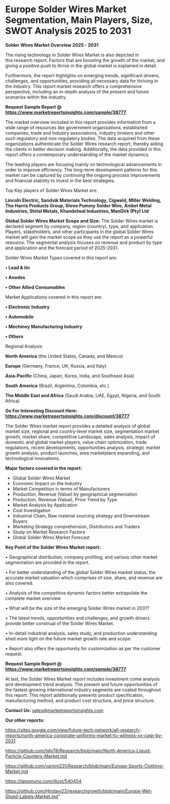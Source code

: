 # Europe Solder Wires Market Segmentation, Main Players, Size, SWOT Analysis 2025 to 2031

<Strong> Solder Wires Market Overview 2025 - 2031</strong>

The rising technology in Solder Wires Market is also depicted in this research report. Factors that are boosting the growth of the market, and giving a positive push to thrive in the global market is explained in detail.

Furthermore, the report highlights on emerging trends, significant drivers, challenges, and opportunities, providing all necessary data for thriving in the industry. This report market research offers a comprehensive perspective, including an in-depth analysis of the present and future scenarios within the industry.

<strong>Request Sample Report @ <a href=https://www.marketreportsinsights.com/sample/38777>https://www.marketreportsinsights.com/sample/38777</a></strong>

The market overview included in this report provides information from a wide range of resources like government organizations, established companies, trade and industry associations, industry brokers and other such regulatory and non-regulatory bodies. The data acquired from these organizations authenticate the Solder Wires research report, thereby aiding the clients in better decision making. Additionally, the data provided in this report offers a contemporary understanding of the market dynamics.

The leading players are focusing mainly on technological advancements in order to improve efficiency. The long-term development patterns for this market can be captured by continuing the ongoing process improvements and financial stability to invest in the best strategies.

Top Key players of Solder Wires Market are:

<strong>Lincoln Electric, Sandvik Materials Technology, Cigweld, Miller Welding, The Harris Products Group, Shree Pummy Solder Wire, Aniket Metal Industries, Shital Metals, Khandelwal Industries, ManDirk (Pty) Ltd</strong>

<strong><b>Global Solder Wires Market Scope and Size:</b></strong>
The Solder Wires market is declared segment by company, region (country), type, and application. Players, stakeholders, and other participants in the global Solder Wires market will gain the market scope as they use the report as a powerful resource. The segmental analysis focuses on revenue and product by type and application and the forecast period of 2025-2031.

Solder Wires Market Types covered in this report are:

<strong>•  Lead & tin

•  Anodes

•  Other Allied Consumables</strong>

Market Applications covered in this report are:

<strong>•  Electronic Industry

•  Automobile

•  Mechiney Manufacturing Industry

•  Others</strong> 

Regional Analysis

<strong>North America</strong> (the United States, Canada, and Mexico)

<strong>Europe</strong> (Germany, France, UK, Russia, and Italy)

<strong>Asia-Pacific</strong> (China, Japan, Korea, India, and Southeast Asia)

<strong>South America</strong> (Brazil, Argentina, Colombia, etc.)

<strong>The Middle East and Africa</strong> (Saudi Arabia, UAE, Egypt, Nigeria, and South Africa)

<strong>Go For Interesting Discount Here: <a href=https://www.marketreportsinsights.com/discount/38777>https://www.marketreportsinsights.com/discount/38777</a></strong>

The Solder Wires market report provides a detailed analysis of global market size, regional and country-level market size, segmentation market growth, market share, competitive Landscape, sales analysis, impact of domestic and global market players, value chain optimization, trade regulations, recent developments, opportunities analysis, strategic market growth analysis, product launches, area marketplace expanding, and technological innovations.

<strong><b>Major factors covered in the report:</b></strong>
<ul>
  <li>Global Solder Wires Market </li>
  <li>Economic Impact on the Industry</li>
  <li>Market Competition in terms of Manufacturers</li>
  <li>Production, Revenue (Value) by geographical segmentation</li>
  <li>Production, Revenue (Value), Price Trend by Type</li>
  <li>Market Analysis by Application</li>
  <li>Cost Investigation</li>
  <li>Industrial Chain, Raw material sourcing strategy and Downstream Buyers</li>
  <li>Marketing Strategy comprehension, Distributors and Traders</li>
  <li>Study on Market Research Factors</li>
  <li>Global Solder Wires Market Forecast</li>
</ul>

<strong><b>Key Point of the Solder Wires Market report:</b></strong>

• Geographical distribution, company profiling, and various other market segmentation are provided in the report.

• For better understanding of the global Solder Wires market status, the accurate market valuation which comprises of size, share, and revenue are also covered.

• Analysis of the competitive dynamic factors better extrapolate the complete market overview

• What will be the size of the emerging Solder Wires market in 2031?

• The latest trends, opportunities and challenges, and growth drivers provide better construal of the Solder Wires Market.

• In-detail industrial analysis, sales study, and production understanding shed more light on the future market growth rate and scope.

• Report also offers the opportunity for customization as per the customer request.

<strong>Request Sample Report @ <a href=https://www.marketreportsinsights.com/sample/38777>https://www.marketreportsinsights.com/sample/38777</a></strong>

At last, the Solder Wires Market report includes investment come analysis and development trend analysis. The present and future opportunities of the fastest growing international industry segments are coated throughout this report. This report additionally presents product specification, manufacturing method, and product cost structure, and price structure.

<strong>Contact Us:</strong>
sales@marketreportsinsights.com

<strong>Our other reports:</strong>

<a href=https://sites.google.com/view/future-tech-network/all-research-reports/north-america-corporate-uniforms-market-to-witness-xx-cagr-by-2031>https://sites.google.com/view/future-tech-network/all-research-reports/north-america-corporate-uniforms-market-to-witness-xx-cagr-by-2031</a>

<a href=https://github.com/Ishi78/Research/blob/main/North-America-Liquid-Particle-Counters-Market.md>https://github.com/Ishi78/Research/blob/main/North-America-Liquid-Particle-Counters-Market.md</a>

<a href=https://github.com/yamini231/Research/blob/main/Europe-Sports-Clothing-Market.md>https://github.com/yamini231/Research/blob/main/Europe-Sports-Clothing-Market.md</a>

<a href=https://tanomuno.com/illust/540454>https://tanomuno.com/illust/540454</a>

<a href=https://github.com/Hindavi23/researchgrowth/blob/main/Europe-Wet-Glued-Labels-Market.md>https://github.com/Hindavi23/researchgrowth/blob/main/Europe-Wet-Glued-Labels-Market.md</a>"
